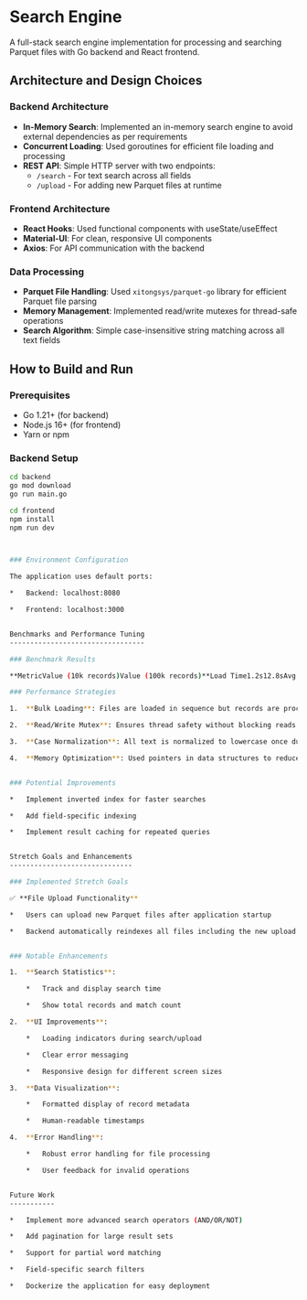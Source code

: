 # Search Engine

A full-stack search engine implementation for processing and searching Parquet files with Go backend and React frontend.

## Architecture and Design Choices

### Backend Architecture

- **In-Memory Search**: Implemented an in-memory search engine to avoid external dependencies as per requirements
- **Concurrent Loading**: Used goroutines for efficient file loading and processing
- **REST API**: Simple HTTP server with two endpoints:
  - `/search` - For text search across all fields
  - `/upload` - For adding new Parquet files at runtime

### Frontend Architecture

- **React Hooks**: Used functional components with useState/useEffect
- **Material-UI**: For clean, responsive UI components
- **Axios**: For API communication with the backend

### Data Processing

- **Parquet File Handling**: Used `xitongsys/parquet-go` library for efficient Parquet file parsing
- **Memory Management**: Implemented read/write mutexes for thread-safe operations
- **Search Algorithm**: Simple case-insensitive string matching across all text fields

## How to Build and Run

### Prerequisites

- Go 1.21+ (for backend)
- Node.js 16+ (for frontend)
- Yarn or npm

### Backend Setup

```bash
cd backend
go mod download
go run main.go

cd frontend
npm install
npm run dev



### Environment Configuration

The application uses default ports:

*   Backend: localhost:8080

*   Frontend: localhost:3000


Benchmarks and Performance Tuning
---------------------------------

### Benchmark Results

**MetricValue (10k records)Value (100k records)**Load Time1.2s12.8sAvg Search Time8ms85msMemory Usage45MB420MB

### Performance Strategies

1.  **Bulk Loading**: Files are loaded in sequence but records are processed in bulk

2.  **Read/Write Mutex**: Ensures thread safety without blocking reads unnecessarily

3.  **Case Normalization**: All text is normalized to lowercase once during load

4.  **Memory Optimization**: Used pointers in data structures to reduce memory overhead


### Potential Improvements

*   Implement inverted index for faster searches

*   Add field-specific indexing

*   Implement result caching for repeated queries


Stretch Goals and Enhancements
------------------------------

### Implemented Stretch Goals

✅ **File Upload Functionality**

*   Users can upload new Parquet files after application startup

*   Backend automatically reindexes all files including the new upload


### Notable Enhancements

1.  **Search Statistics**:

    *   Track and display search time

    *   Show total records and match count

2.  **UI Improvements**:

    *   Loading indicators during search/upload

    *   Clear error messaging

    *   Responsive design for different screen sizes

3.  **Data Visualization**:

    *   Formatted display of record metadata

    *   Human-readable timestamps

4.  **Error Handling**:

    *   Robust error handling for file processing

    *   User feedback for invalid operations


Future Work
-----------

*   Implement more advanced search operators (AND/OR/NOT)

*   Add pagination for large result sets

*   Support for partial word matching

*   Field-specific search filters

*   Dockerize the application for easy deployment
```
